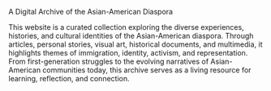 A Digital Archive of the Asian-American Diaspora

This website is a curated collection exploring the diverse experiences, histories, and cultural identities of the Asian-American diaspora. Through articles, personal stories, visual art, historical documents, and multimedia, it highlights themes of immigration, identity, activism, and representation. From first-generation struggles to the evolving narratives of Asian-American communities today, this archive serves as a living resource for learning, reflection, and connection.